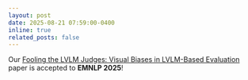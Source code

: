 ```yaml
---
layout: post
date: 2025-08-21 07:59:00-0400
inline: true
related_posts: false
---
```


Our [Fooling the LVLM Judges: Visual Biases in LVLM-Based Evaluation]([https://www.arxiv.org/abs/2505.15249]) paper is accepted to **EMNLP 2025**!

